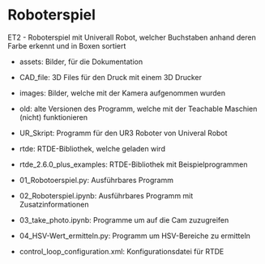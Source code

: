 # Roboterspiel
ET2 - Roboterspiel mit Univerall Robot, welcher Buchstaben anhand deren Farbe erkennt und in Boxen sortiert

- assets: Bilder, für die Dokumentation
- CAD_file: 3D Files für den Druck mit einem 3D Drucker
- images: Bilder, welche mit der Kamera aufgenommen wurden
- old: alte Versionen des Programm, welche mit der Teachable Maschien (nicht) funktionieren
- UR_Skript: Programm für den UR3 Roboter von Univeral Robot
- rtde: RTDE-Bibliothek, welche geladen wird
- rtde_2.6.0_plus_examples: RTDE-Bibliothek mit Beispielprogrammen

- 01_Robotoerspiel.py: Ausführbares Programm 
- 02_Roboterspiel.ipynb: Ausführbares Programm mit Zusatzinformationen
- 03_take_photo.ipynb: Programme um auf die Cam zuzugreifen
- 04_HSV-Wert_ermitteln.py: Programm um HSV-Bereiche zu ermitteln
- control_loop_configuration.xml: Konfigurationsdatei für RTDE
